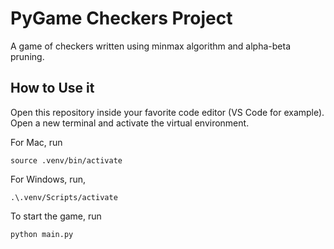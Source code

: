 # PyGame Checkers Project

A game of checkers written using minmax algorithm and alpha-beta pruning.

## How to Use it

Open this repository inside your favorite code editor (VS Code for example). Open a new terminal and activate the virtual environment. 

For Mac, run 

`source .venv/bin/activate`

For Windows, run, 

`.\.venv/Scripts/activate`

To start the game, run

`python main.py`